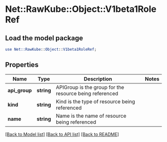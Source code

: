 # Net::RawKube::Object::V1beta1RoleRef

## Load the model package
```perl
use Net::RawKube::Object::V1beta1RoleRef;
```

## Properties
Name | Type | Description | Notes
------------ | ------------- | ------------- | -------------
**api_group** | **string** | APIGroup is the group for the resource being referenced | 
**kind** | **string** | Kind is the type of resource being referenced | 
**name** | **string** | Name is the name of resource being referenced | 

[[Back to Model list]](../README.md#documentation-for-models) [[Back to API list]](../README.md#documentation-for-api-endpoints) [[Back to README]](../README.md)



